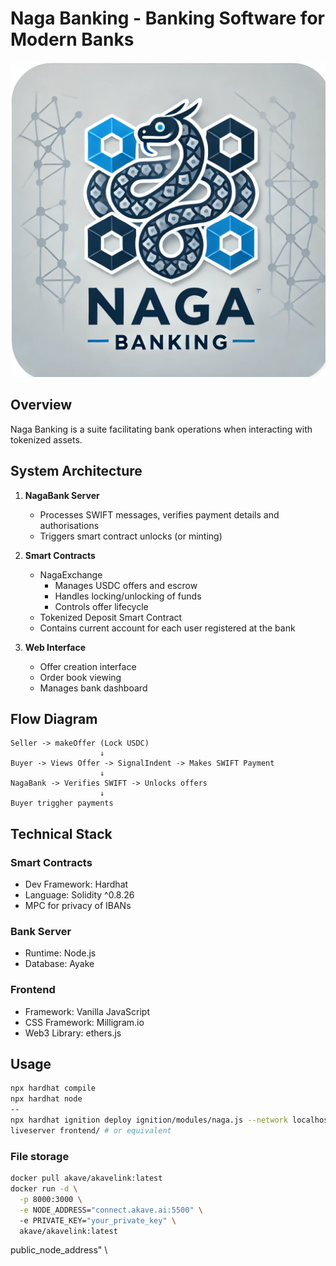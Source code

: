 # Naga Banking - Banking Software for Modern Banks 

![Naga Banking](./frontend/naga-banking.png)

## Overview
Naga Banking is a suite facilitating bank operations when interacting with tokenized assets.

## System Architecture

1. **NagaBank Server**
   - Processes SWIFT messages, verifies payment details and authorisations
   - Triggers smart contract unlocks (or minting)

2. **Smart Contracts**
   - NagaExchange
      - Manages USDC offers and escrow
      - Handles locking/unlocking of funds
      - Controls offer lifecycle
   - Tokenized Deposit Smart Contract
   - Contains current account for each user registered at the bank

3. **Web Interface**
   - Offer creation interface
   - Order book viewing
   - Manages bank dashboard


## Flow Diagram
```
Seller -> makeOffer (Lock USDC) 
                    ↓
Buyer -> Views Offer -> SignalIndent -> Makes SWIFT Payment
                    ↓
NagaBank -> Verifies SWIFT -> Unlocks offers
                    ↓
Buyer triggher payments
```

## Technical Stack

### Smart Contracts
- Dev Framework: Hardhat
- Language: Solidity ^0.8.26
- MPC for privacy of IBANs

### Bank Server
- Runtime: Node.js
- Database: Ayake

### Frontend
- Framework: Vanilla JavaScript
- CSS Framework: Milligram.io
- Web3 Library: ethers.js


## Usage
```sh
npx hardhat compile
npx hardhat node
--
npx hardhat ignition deploy ignition/modules/naga.js --network localhost
liveserver frontend/ # or equivalent
```

### File storage

```sh
docker pull akave/akavelink:latest
docker run -d \
  -p 8000:3000 \
  -e NODE_ADDRESS="connect.akave.ai:5500" \ 
  -e PRIVATE_KEY="your_private_key" \
  akave/akavelink:latest
```

public_node_address" \